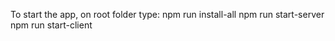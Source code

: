To start the app, on root folder type:
npm run install-all
npm run start-server
npm run start-client